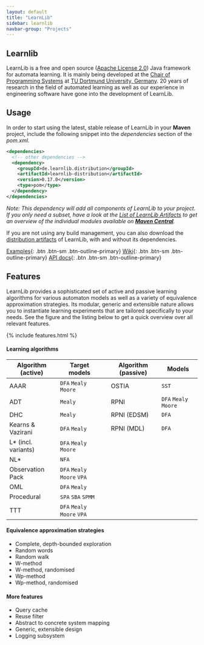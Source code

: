 ```yaml
---
layout: default
title: "LearnLib"
sidebar: learnlib
navbar-group: "Projects"
---
```


## Learnlib

LearnLib is a free and open source ([Apache License 2.0](https://www.apache.org/licenses/LICENSE-2.0)) Java framework for automata learning.
It is mainly being developed at the [Chair of Programming Systems](http://ls5-www.cs.tu-dortmund.de/) at [TU Dortmund University, Germany](http://www.tu-dortmund.de/).
20 years of research in the field of automated learning as well as our experience in engineering software have gone into the development of LearnLib.

## Usage

In order to start using the latest, stable release of LearnLib in your **Maven** project, include the following snippet into the _dependencies_ section of the _pom.xml_.

```xml
<dependencies>
  <!-- other dependencies -->
  <dependency>
    <groupId>de.learnlib.distribution</groupId>
    <artifactId>learnlib-distribution</artifactId>
    <version>0.17.0</version>
    <type>pom</type>
  </dependency>
</dependencies>
```

_Note: This dependency will add all components of LearnLib to your project.
If you only need a subset, have a look at the [List of LearnLib Artifacts](https://github.com/LearnLib/learnlib/wiki/List-of-LearnLib-Artifacts) to get an overview of the individual modules available on **[Maven Central](http://mvnrepository.com/artifact/de.learnlib)**._

If you are not using any build management, you can also download the [distribution artifacts](https://central.sonatype.com/search?q=g:de.learnlib.distribution/) of LearnLib, with and without its dependencies.

[Examples](https://github.com/LearnLib/learnlib/tree/develop/examples/src/main/java/de/learnlib/example){: .btn .btn-sm .btn-outline-primary}
[Wiki](https://github.com/LearnLib/learnlib/wiki){: .btn .btn-sm .btn-outline-primary}
[API docs](http://learnlib.github.io/learnlib/maven-site/latest/apidocs/){: .btn .btn-sm .btn-outline-primary}

## Features

LearnLib provides a sophisticated set of active and passive learning algorithms for various automaton models as well as a variety of equivalence approximation strategies. Its modular, generic and extensible nature allows you to instantiate learning experiments that are tailored specifically to your needs. See the figure and the listing below to get a quick overview over all relevant features.

{% include features.html %}



#### Learning algorithms

| Algorithm (active)  | Target models               |     | Algorithm (passive) | Models                |
|---------------------|-----------------------------|-----|---------------------|-----------------------|
| AAAR                | `DFA` `Mealy` `Moore`       |     | OSTIA               | `SST`                 |
| ADT                 | `Mealy`                     |     | RPNI                | `DFA` `Mealy` `Moore` |
| DHC                 | `Mealy`                     |     | RPNI (EDSM)         | `DFA`                 |
| Kearns & Vazirani   | `DFA` `Mealy`               |     | RPNI (MDL)          | `DFA`                 |
| L* (incl. variants) | `DFA` `Mealy` `Moore`       |     |                     |                       |
| NL*                 | `NFA`                       |     |                     |                       |
| Observation Pack    | `DFA` `Mealy` `Moore` `VPA` |     |                     |                       |
| OML                 | `DFA` `Mealy`               |     |                     |                       |
| Procedural          | `SPA` `SBA` `SPMM`          |     |                     |                       |
| TTT                 | `DFA` `Mealy` `Moore` `VPA` |     |                     |                       |

#### Equivalence approximation strategies

- Complete, depth-bounded exploration
- Random words
- Random walk
- W-method
- W-method, randomised
- Wp-method
- Wp-method, randomised

#### More features

- Query cache
- Reuse filter
- Abstract to concrete system mapping
- Generic, extensible design
- Logging subsystem
